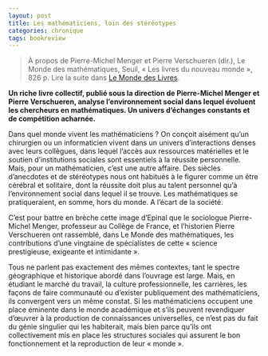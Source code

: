 ```yaml
---
layout: post
title: Les mathématiciens, loin des stéréotypes
categories: chronique
tags: bookreview
---
```


> À propos de Pierre-Michel Menger et Pierre Verschueren (dir.), Le Monde des mathématiques, Seuil, « Les livres du nouveau monde », 826 p. Lire la suite dans [Le Monde des Livres](https://www.lemonde.fr/livres/article/2023/11/05/le-monde-des-mathematiques-loin-des-stereotypes-les-mathematiciens_6198360_3260.html).

**Un riche livre collectif, publié sous la direction de Pierre-Michel Menger et Pierre Verschueren, analyse l’environnement social dans lequel évoluent les chercheurs en mathématiques. Un univers d’échanges constants et de compétition acharnée.**

Dans quel monde vivent les mathématiciens ? On conçoit aisément qu’un chirurgien ou un informaticien vivent dans un univers d’interactions denses avec leurs collègues, dans lequel l’accès aux ressources matérielles et le soutien d’institutions sociales sont essentiels à la réussite personnelle. Mais, pour un mathématicien, c’est une autre affaire. Des siècles d’anecdotes et de stéréotypes nous ont habitués à le figurer comme un être cérébral et solitaire, dont la réussite doit plus au talent personnel qu’à l’environnement social dans lequel il se trouve. Les mathé­matiques se pratiqueraient, en somme, hors du monde. A l’écart de la société.

C’est pour battre en brèche cette image d’Epinal que le sociologue Pierre-Michel Menger, professeur au Collège de France, et l’historien Pierre Verschueren ont rassemblé, dans Le Monde des mathématiques, les contributions d’une vingtaine de spécialistes de cette « science prestigieuse, exigeante et intimidante ».

Tous ne parlent pas exactement des mêmes contextes, tant le ­spectre géographique et historique abordé dans l’ouvrage est large. Mais, en étudiant le marché du travail, la culture professionnelle, les carrières, les façons de faire communauté ou d’exister publiquement des mathématiciens, ils convergent vers un même ­constat. Si les mathématiciens ­occupent une place éminente dans le monde académique et s’ils peuvent revendiquer d’œuvrer à la production de connaissances universelles, ce n’est pas du fait du génie singulier qui les habiterait, mais bien parce qu’ils ont collectivement mis en place les structures sociales qui assurent le bon fonctionnement et la reproduction de leur « monde ».
